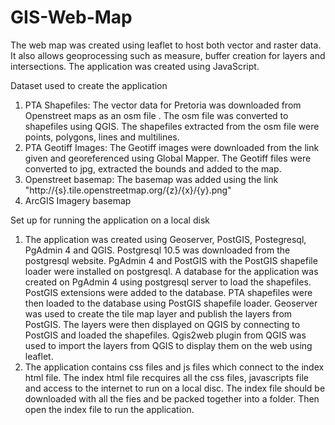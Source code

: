 # GIS-Web-Map
The web map was created using leaflet to host both vector and raster data. It also allows geoprocessing such as measure, buffer creation for layers and intersections. The application was created using JavaScript.

Dataset used to create the application
1. PTA Shapefiles:
The vector data for Pretoria was downloaded from Openstreet maps as an osm file .
The osm file was converted to shapefiles using   QGIS.
The shapefiles extracted from the osm file were points, polygons, lines and multilines.
2. PTA Geotiff Images:
The Geotiff images were downloaded from the link given and georeferenced using Global Mapper. 
The Geotiff files were converted to jpg, extracted the bounds and added to the map.
3. Openstreet basemap:
The basemap was added using the link "http://{s}.tile.openstreetmap.org/{z}/{x}/{y}.png"
4. ArcGIS Imagery basemap

Set up for running the application on a local disk

1. The application was created using Geoserver, PostGIS, Postegresql, PgAdmin 4 and QGIS.
Postgresql 10.5 was downloaded from the postgresql website. PgAdmin 4 and PostGIS with the PostGIS shapefile loader were installed on postgresql. 
A database for the application was created on PgAdmin 4 using postgresql server to load the shapefiles. PostGIS extensions were added to the database. 
PTA shapefiles were then loaded to the database using PostGIS shapefile loader. Geoserver was used to create the tile map layer and publish the layers from PostGIS. The layers were then displayed on QGIS by connecting to PostGIS and loaded the shapefiles. Qgis2web plugin from QGIS was used to import the layers from QGIS to display them on the web using leaflet.
2. The application contains css files and js files which connect to the index html file. The index html file recquires all the css files, javascripts file and access to the internet to run on a local disc. The index file should be downloaded with all the fies and be packed together into a folder. Then open the index file to run the application.


